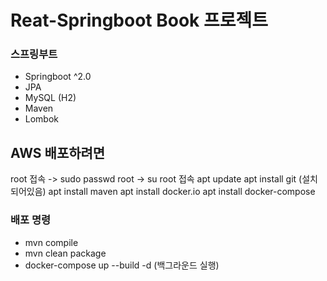 # Reat-Springboot Book 프로젝트

### 스프링부트

- Springboot ^2.0
- JPA
- MySQL (H2)
- Maven
- Lombok


## AWS 배포하려면

root 접속 -> sudo passwd root -> su root 접속
apt update
apt install git (설치 되어있음)
apt install maven
apt install docker.io
apt install docker-compose

### 배포 명령

- mvn compile
- mvn clean package
- docker-compose up --build -d (백그라운드 실행)